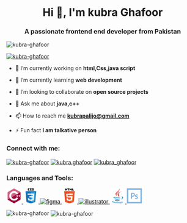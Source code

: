 <h1 align="center">Hi 👋, I'm kubra Ghafoor</h1>
<h3 align="center">A passionate frontend end developer from Pakistan</h3>

<p align="left"> <img src="https://komarev.com/ghpvc/?username=kubra-ghafoor&label=Profile%20views&color=0e75b6&style=flat" alt="kubra-ghafoor" /> </p>

<p align="left"> <a href="https://github.com/ryo-ma/github-profile-trophy"><img src="https://github-profile-trophy.vercel.app/?username=kubra-ghafoor" alt="kubra-ghafoor" /></a> </p>

- 🔭 I’m currently working on **html,Css,java script**

- 🌱 I’m currently learning **web development**

- 👯 I’m looking to collaborate on **open source projects**

- 💬 Ask me about **java,c++**

- 📫 How to reach me **kubrapalijo@gmail.com**

- ⚡ Fun fact **I am talkative person**

<h3 align="left">Connect with me:</h3>
<p align="left">
<a href="https://linkedin.com/in/kubra-ghafoor" target="blank"><img align="center" src="https://raw.githubusercontent.com/rahuldkjain/github-profile-readme-generator/master/src/images/icons/Social/linked-in-alt.svg" alt="kubra-ghafoor" height="30" width="40" /></a>
<a href="https://fb.com/kubra.ghafoor" target="blank"><img align="center" src="https://raw.githubusercontent.com/rahuldkjain/github-profile-readme-generator/master/src/images/icons/Social/facebook.svg" alt="kubra.ghafoor" height="30" width="40" /></a>
<a href="https://instagram.com/kubra_ghafoor" target="blank"><img align="center" src="https://raw.githubusercontent.com/rahuldkjain/github-profile-readme-generator/master/src/images/icons/Social/instagram.svg" alt="kubra_ghafoor" height="30" width="40" /></a>
</p>

<h3 align="left">Languages and Tools:</h3>
<p align="left"> <a href="https://www.w3schools.com/cpp/" target="_blank"> <img src="https://raw.githubusercontent.com/devicons/devicon/master/icons/cplusplus/cplusplus-original.svg" alt="cplusplus" width="40" height="40"/> </a> <a href="https://www.w3schools.com/css/" target="_blank"> <img src="https://raw.githubusercontent.com/devicons/devicon/master/icons/css3/css3-original-wordmark.svg" alt="css3" width="40" height="40"/> </a> <a href="https://www.figma.com/" target="_blank"> <img src="https://www.vectorlogo.zone/logos/figma/figma-icon.svg" alt="figma" width="40" height="40"/> </a> <a href="https://www.w3.org/html/" target="_blank"> <img src="https://raw.githubusercontent.com/devicons/devicon/master/icons/html5/html5-original-wordmark.svg" alt="html5" width="40" height="40"/> </a> <a href="https://www.adobe.com/in/products/illustrator.html" target="_blank"> <img src="https://www.vectorlogo.zone/logos/adobe_illustrator/adobe_illustrator-icon.svg" alt="illustrator" width="40" height="40"/> </a> <a href="https://www.java.com" target="_blank"> <img src="https://raw.githubusercontent.com/devicons/devicon/master/icons/java/java-original.svg" alt="java" width="40" height="40"/> </a> <a href="https://www.photoshop.com/en" target="_blank"> <img src="https://raw.githubusercontent.com/devicons/devicon/master/icons/photoshop/photoshop-line.svg" alt="photoshop" width="40" height="40"/> </a> </p>

<p><img align="left" src="https://github-readme-stats.vercel.app/api/top-langs?username=kubra-ghafoor&show_icons=true&locale=en&layout=compact" alt="kubra-ghafoor" /></p>

<p>&nbsp;<img align="center" src="https://github-readme-stats.vercel.app/api?username=kubra-ghafoor&show_icons=true&locale=en" alt="kubra-ghafoor" /></p>

